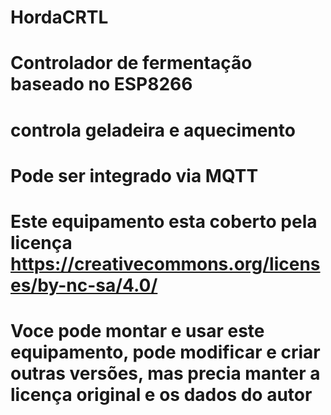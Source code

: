 # HordaCRTL
# Controlador de fermentação baseado no ESP8266
# controla geladeira e aquecimento
# Pode ser integrado via MQTT

# Este equipamento esta coberto pela licença https://creativecommons.org/licenses/by-nc-sa/4.0/
# Voce pode montar e usar este equipamento, pode modificar e criar outras versões, mas precia manter a licença original e os dados do autor 

